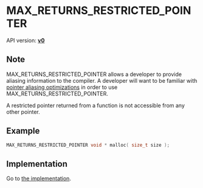 # MAX_RETURNS_RESTRICTED_POINTER

API version: [**v0**](../../v0.md)

## Note

MAX_RETURNS_RESTRICTED_POINTER allows a developer to provide aliasing information to the compiler.
A developer will want to be familiar with [pointer aliasing optimizations](AliasingOptimizations.md) in order to use MAX_RETURNS_RESTRICTED_POINTER.

A restricted pointer returned from a function is not accessible from any other pointer.

## Example

```c++
MAX_RETURNS_RESTRICTED_POINTER void * malloc( size_t size );
```

## Implementation

Go to [the implementation](../../../../Code/Include/max/Compiling/AliasingOptimizations.hpp#L87).
